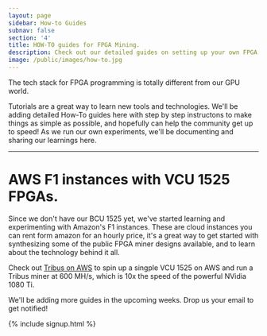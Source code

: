 ```yaml
---
layout: page
sidebar: How-to Guides
subnav: false
section: '4'
title: HOW-TO guides for FPGA Mining.  
description: Check out our detailed guides on setting up your own FPGA Miner!
image: /public/images/how-to.jpg
---
```


The tech stack for FPGA programming is totally different from our GPU world.  

Tutorials are a great way to learn new tools and technologies.  We'll be adding detailed How-To guides here with step by step instructons to make things as simple as possible, and hopefully can help the community get up to speed!  As we run our own experiments, we'll be documenting and sharing our learnings here.

---

# AWS F1 instances with VCU 1525 FPGAs.  

Since we don't have our BCU 1525 yet, we've started learning and experimenting with Amazon's F1 instances.  These are cloud instances you can rent form amazon for an hourly price, it's a great way to get started with synthesizing some of the public FPGA miner designs available, and to learn about the technology behind it all.  

Check out [Tribus on AWS](/4a-Howto-AWS) to spin up a singple VCU 1525 on AWS and run a Tribus miner at 600 MH/s, which is 10x the speed of the powerful NVidia 1080 Ti.

We'll be adding more guides in the upcoming weeks.  Drop us your email to get notified! 

{% include signup.html %}